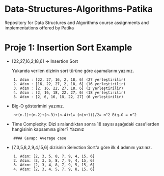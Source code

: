 # Data-Structures-Algorithms-Patika
Repository for Data Structures and Algorithms course assignments and implementations offered by Patika

# Proje 1: Insertion Sort Example

* [22,27,16,2,18,6] -> Insertion Sort

    Yukarıda verilen dizinin sort türüne göre aşamalarını yazınız.
~~~~
    1. Adım : [22, 27, 16, 2, 18, 6] (27 yerleştirilir)
    2. Adım : [16, 22, 27, 2, 18, 6] (16 yerleştirilir)
    3. Adım : [2, 16, 22, 27, 18, 6] (2 yerleştirilir)
    4. Adım : [2, 16, 18, 22, 27, 6] (18 yerleştirilir)
    5. Adım : [2, 6, 16, 18, 22, 27] (6 yerleştirilir)    
~~~~
* Big-O gösterimini yazınız.
~~~~
    n+(n-1)+(n-2)+(n-3)+(n-4)+1= (n(n+1))/2= n^2 Big-O = n^2
~~~~
* Time Complexity: Dizi sıralandıktan sonra 18 sayısı aşağıdaki case'lerden hangisinin kapsamına girer? Yazınız
~~~~
    #### Cevap: Average case
~~~~
* [7,3,5,8,2,9,4,15,6] dizisinin Selection Sort'a göre ilk 4 adımını yazınız.
~~~~
    1. Adım: [2, 3, 5, 8, 7, 9, 4, 15, 6] 
    2. Adım: [2, 3, 5, 8, 7, 9, 4, 15, 6] 
    3. Adım: [2, 3, 4, 8, 7, 9, 5, 15, 6] 
    4. Adım: [2, 3, 4, 5, 7, 9, 8, 15, 6] 
~~~~

